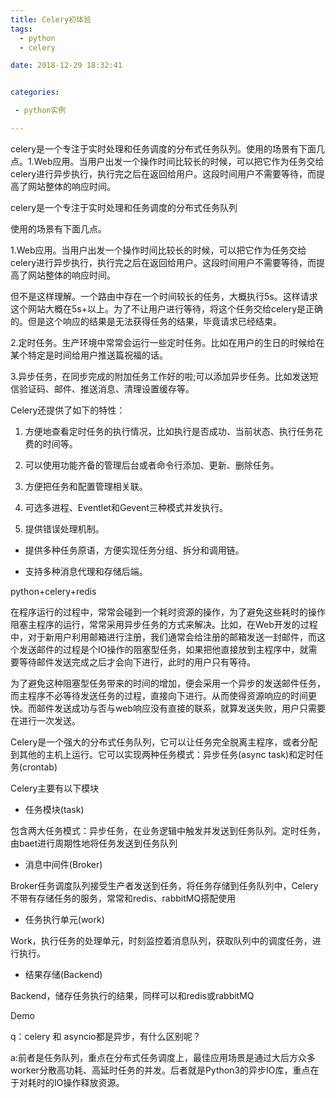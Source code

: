 ```yaml
---
title: Celery初体验
tags:
  - python
  - celery

date: 2018-12-29 18:32:41


categories:

 - python实例

---
```


celery是一个专注于实时处理和任务调度的分布式任务队列。使用的场景有下面几点。1.Web应用。当用户出发一个操作时间比较长的时候，可以把它作为任务交给celery进行异步执行，执行完之后在返回给用户。这段时间用户不需要等待，而提高了网站整体的响应时间。
<!--more-->

celery是一个专注于实时处理和任务调度的分布式任务队列


使用的场景有下面几点。

1.Web应用。当用户出发一个操作时间比较长的时候，可以把它作为任务交给celery进行异步执行，执行完之后在返回给用户。这段时间用户不需要等待，而提高了网站整体的响应时间。


但不是这样理解。一个路由中存在一个时间较长的任务，大概执行5s。这样请求这个网站大概在5s+以上。为了不让用户进行等待，将这个任务交给celery是正确的。但是这个响应的结果是无法获得任务的结果，毕竟请求已经结束。

2.定时任务。生产环境中常常会运行一些定时任务。比如在用户的生日的时候给在某个特定是时间给用户推送篇祝福的话。

3.异步任务，在同步完成的附加任务工作好的啦;可以添加异步任务。比如发送短信验证码、邮件、推送消息、清理设置缓存等。


Celery还提供了如下的特性：


1. 方便地查看定时任务的执行情况，比如执行是否成功、当前状态、执行任务花费的时间等。


2. 可以使用功能齐备的管理后台或者命令行添加、更新、删除任务。


3. 方便把任务和配置管理相关联。


4. 可选多进程、Eventlet和Gevent三种模式并发执行。


5. 提供错误处理机制。


- 提供多种任务原语，方便实现任务分组、拆分和调用链。


- 支持多种消息代理和存储后端。





python+celery+redis


在程序运行的过程中，常常会碰到一个耗时资源的操作，为了避免这些耗时的操作阻塞主程序的运行，常常采用异步任务的方式来解决。比如，在Web开发的过程中，对于新用户利用邮箱进行注册，我们通常会给注册的邮箱发送一封邮件，而这个发送邮件的过程是个IO操作的阻塞型任务，如果把他直接放到主程序中，就需要等待邮件发送完成之后才会向下进行，此时的用户只有等待。

为了避免这种阻塞型任务带来的时间的增加，便会采用一个异步的发送邮件任务，而主程序不必等待发送任务的过程，直接向下进行。从而使得资源响应的时间更快。而邮件发送成功与否与web响应没有直接的联系，就算发送失败，用户只需要在进行一次发送。

Celery是一个强大的分布式任务队列，它可以让任务完全脱离主程序，或者分配到其他的主机上运行。它可以实现两种任务模式：异步任务(async task)和定时任务(crontab)

Celery主要有以下模块

- 任务模块(task)

包含两大任务模式：异步任务，在业务逻辑中触发并发送到任务队列。定时任务，由baet进行周期性地将任务发送到任务队列
 
- 消息中间件(Broker)

Broker任务调度队列接受生产者发送到任务，将任务存储到任务队列中，Celery不带有存储任务的服务，常常和redis、rabbitMQ搭配使用

- 任务执行单元(work)

Work，执行任务的处理单元，时刻监控着消息队列，获取队列中的调度任务，进行执行。

- 结果存储(Backend)
 
Backend，储存任务执行的结果，同样可以和redis或rabbitMQ


Demo



q：celery 和 asyncio都是异步，有什么区别呢？

a:前者是任务队列，重点在分布式任务调度上，最佳应用场景是通过大后方众多worker分散高功耗、高延时任务的并发。后者就是Python3的异步IO库，重点在于对耗时的IO操作释放资源。




















